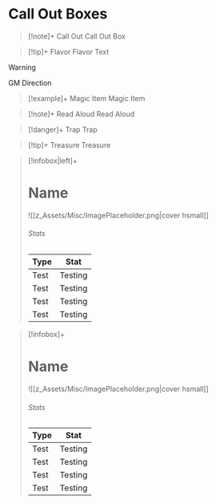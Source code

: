 ---
---
# Call Out Boxes

> [!note]+ Call Out
> Call Out Box

> [!tip]+ Flavor
> Flavor Text

> [!warning]
> GM Direction

> [!example]+ Magic Item
> Magic Item

> [!note]+ Read Aloud
> Read Aloud

> [!danger]+ Trap
> Trap

> [!tip]+ Treasure
> Treasure

> [!infobox|left]+
> # Name
> ![[z_Assets/Misc/ImagePlaceholder.png|cover hsmall]]
> ###### Stats
> Type |  Stat |
> ---|---|
> Test | Testing |
> Test | Testing |
> Test | Testing |
> Test | Testing |

> [!infobox]+
> # Name
> ![[z_Assets/Misc/ImagePlaceholder.png|cover hsmall]]
> ###### Stats
> Type |  Stat |
> ---|---|
> Test | Testing |
> Test | Testing |
> Test | Testing |
> Test | Testing |
